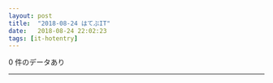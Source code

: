 ```yaml
---
layout: post
title:  "2018-08-24 はてぶIT"
date:   2018-08-24 22:02:23
tags: [it-hotentry]
---
```

0 件のデータあり

<hr>
